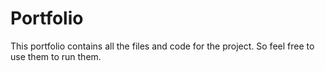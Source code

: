 # Portfolio
This portfolio contains all the files and code  for the project. So feel free to use them to run them.
